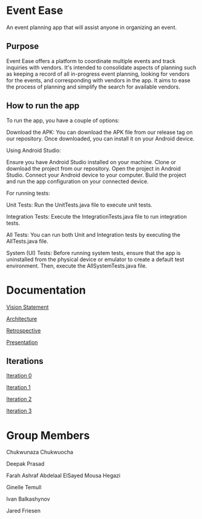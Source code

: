 # Event Ease

An event planning app that will assist anyone in organizing an event.

## Purpose

Event Ease offers a platform to coordinate multiple events and track inquiries with vendors. It's intended to consolidate aspects of planning such as keeping a record of all in-progress event planning, looking for vendors for the events, and corresponding with vendors in the app. It aims to ease the process of planning and simplify the search for available vendors. 

## How to run the app

To run the app, you have a couple of options:

Download the APK: You can download the APK file from our release tag on our repository. Once downloaded, you can install it on your Android device.

Using Android Studio:

Ensure you have Android Studio installed on your machine.
Clone or download the project from our repository.
Open the project in Android Studio.
Connect your Android device to your computer.
Build the project and run the app configuration on your connected device.

For running tests:

Unit Tests: Run the UnitTests.java file to execute unit tests.

Integration Tests: Execute the IntegrationTests.java file to run integration tests.

All Tests: You can run both Unit and Integration tests by executing the AllTests.java file.

System (UI) Tests: Before running system tests, ensure that the app is uninstalled from the physical device or emulator to create a default test environment. Then, execute the AllSystemTests.java file.
 
# Documentation

[Vision Statement](https://code.cs.umanitoba.ca/comp3350-winter2024/eventEase-a02-15/-/blob/main/Artifacts/Iteration%200/vision-statement.md?ref_type=heads)

[Architecture](https://code.cs.umanitoba.ca/comp3350-winter2024/eventEase-a02-15/-/blob/main/ARCHITECTURE.md?ref_type=heads)

[Retrospective](https://code.cs.umanitoba.ca/comp3350-winter2024/eventEase-a02-15/-/blob/main/RETROSPECTIVE.md?ref_type=heads)

[Presentation](https://code.cs.umanitoba.ca/comp3350-winter2024/eventEase-a02-15/-/blob/main/ProjectPresenation.md?ref_type=heads)

## Iterations
[Iteration 0](https://code.cs.umanitoba.ca/comp3350-winter2024/eventEase-a02-15/-/tree/main/Artifacts/Iteration%200?ref_type=heads)

[Iteration 1](https://code.cs.umanitoba.ca/comp3350-winter2024/eventEase-a02-15/-/tree/main/Artifacts/Iteration%201?ref_type=heads)

[Iteration 2](https://code.cs.umanitoba.ca/comp3350-winter2024/eventEase-a02-15/-/tree/main/Artifacts/Iteration%202?ref_type=heads)

[Iteration 3](https://code.cs.umanitoba.ca/comp3350-winter2024/eventEase-a02-15/-/tree/main/Artifacts/Iteration%203?ref_type=heads)

# Group Members

Chukwunaza Chukwuocha

Deepak Prasad

Farah Ashraf Abdelaal ElSayed Mousa Hegazi

Ginelle Temull

Ivan Balkashynov

Jared Friesen

